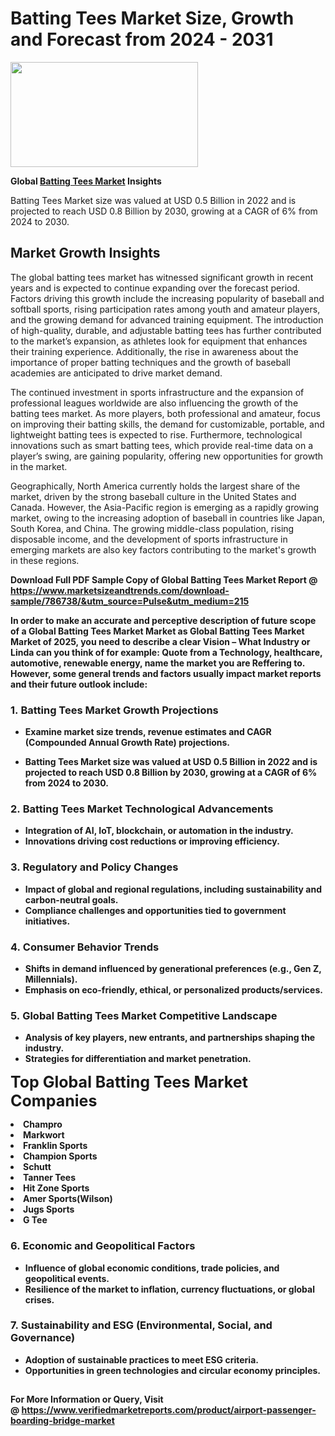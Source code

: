 <H1>Batting Tees Market Size, Growth and Forecast from 2024 - 2031</H1><img class="aligncenter size-medium wp-image-584254" src="https://thirdeyenews.in/wp-content/uploads/2024/09/Global-Market-Research-300x168.jpeg" alt="" width="300" height="168" /><p><strong>Global&nbsp;<a href="https://www.marketsizeandtrends.com/download-sample/786738/&amp;utm_source=Pulse&amp;utm_medium=215">Batting Tees Market</a> Insights</strong></p><p>Batting Tees Market size was valued at USD 0.5 Billion in 2022 and is projected to reach USD 0.8 Billion by 2030, growing at a CAGR of 6% from 2024 to 2030.</p><p><h2>Market Growth Insights</h2> <p>The global batting tees market has witnessed significant growth in recent years and is expected to continue expanding over the forecast period. Factors driving this growth include the increasing popularity of baseball and softball sports, rising participation rates among youth and amateur players, and the growing demand for advanced training equipment. The introduction of high-quality, durable, and adjustable batting tees has further contributed to the market’s expansion, as athletes look for equipment that enhances their training experience. Additionally, the rise in awareness about the importance of proper batting techniques and the growth of baseball academies are anticipated to drive market demand.</p> <p><strong></strong></p> <p>The continued investment in sports infrastructure and the expansion of professional leagues worldwide are also influencing the growth of the batting tees market. As more players, both professional and amateur, focus on improving their batting skills, the demand for customizable, portable, and lightweight batting tees is expected to rise. Furthermore, technological innovations such as smart batting tees, which provide real-time data on a player’s swing, are gaining popularity, offering new opportunities for growth in the market.</p> <p>Geographically, North America currently holds the largest share of the market, driven by the strong baseball culture in the United States and Canada. However, the Asia-Pacific region is emerging as a rapidly growing market, owing to the increasing adoption of baseball in countries like Japan, South Korea, and China. The growing middle-class population, rising disposable income, and the development of sports infrastructure in emerging markets are also key factors contributing to the market's growth in these regions.</p> <p><strong></p><p><span class=""><strong>Download Full PDF Sample Copy of Global Batting Tees Market Report</strong> @ <a href="https://www.marketsizeandtrends.com/download-sample/786738/&amp;utm_source=Pulse&amp;utm_medium=215" target="_blank">https://www.marketsizeandtrends.com/download-sample/786738/&amp;utm_source=Pulse&amp;utm_medium=215</a></span></p><p>In order to make an accurate and perceptive description of future scope of a Global&nbsp;Batting Tees Market Market as Global&nbsp;Batting Tees Market Market of 2025, you need to describe a clear Vision &ndash; What Industry or Linda can you think of for example: Quote from a Technology, healthcare, automotive, renewable energy, name the market you are Reffering to. However, some general trends and factors usually impact market reports and their future outlook include:</p><h3>1.&nbsp;<strong>Batting Tees Market Growth Projections</strong></h3><ul><li>Examine market size trends, revenue estimates and CAGR (Compounded Annual Growth Rate) projections.</li><li><p>Batting Tees Market size was valued at USD 0.5 Billion in 2022 and is projected to reach USD 0.8 Billion by 2030, growing at a CAGR of 6% from 2024 to 2030.</p></li></ul><h3>2.&nbsp;<strong>Batting Tees Market Technological Advancements</strong></h3><ul><li>Integration of AI, IoT, blockchain, or automation in the industry.</li><li>Innovations driving cost reductions or improving efficiency.</li></ul><h3>3.&nbsp;<strong>Regulatory and Policy Changes</strong></h3><ul><li>Impact of global and regional regulations, including sustainability and carbon-neutral goals.</li><li>Compliance challenges and opportunities tied to government initiatives.</li></ul><h3>4.&nbsp;<strong>Consumer Behavior Trends</strong></h3><ul><li>Shifts in demand influenced by generational preferences (e.g., Gen Z, Millennials).</li><li>Emphasis on eco-friendly, ethical, or personalized products/services.</li></ul><h3>5.&nbsp;<strong>Global Batting Tees Market Competitive Landscape</strong></h3><ul><li>Analysis of key players, new entrants, and partnerships shaping the industry.</li><li>Strategies for differentiation and market penetration.</li></ul><p data-pm-slice="1 1 []"><span style="color: inherit; font-family: inherit; font-size: 25px;">Top Global Batting Tees Market Companies</span></p><div class="" data-test-id=""><p><li>Champro</li><li> Markwort</li><li> Franklin Sports</li><li> Champion Sports</li><li> Schutt</li><li> Tanner Tees</li><li> Hit Zone Sports</li><li> Amer Sports(Wilson)</li><li> Jugs Sports</li><li> G Tee</li></p></div><h3>6.&nbsp;<strong>Economic and Geopolitical Factors</strong></h3><ul><li>Influence of global economic conditions, trade policies, and geopolitical events.</li><li>Resilience of the market to inflation, currency fluctuations, or global crises.</li></ul><h3>7.&nbsp;<strong>Sustainability and ESG (Environmental, Social, and Governance)</strong></h3><ul><li>Adoption of sustainable practices to meet ESG criteria.</li><li>Opportunities in green technologies and circular economy principles.</li></ul><h2><strong style="font-size: 14px;">For More Information or Query, Visit @&nbsp;</strong><a style="background-color: #ffffff; font-size: 14px;" href="https://www.marketsizeandtrends.com/report/batting-tees-market/" target="_blank">https://www.verifiedmarketreports.com/product/airport-passenger-boarding-bridge-market</a></h2>
